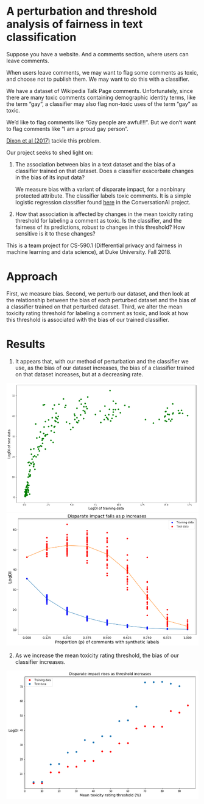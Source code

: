 # A perturbation and threshold analysis of fairness in text classification
Suppose you have a website. And a comments section, where users can leave comments.

When users leave comments, we may want to flag some comments as toxic, and choose not to publish them. We may want to do this with a classifier.

We have a dataset of Wikipedia Talk Page comments. Unfortunately, since there are many toxic comments containing demographic identity terms, like the term “gay”, a classifier may also flag non-toxic uses of the term “gay” as toxic.

We’d like to flag comments like “Gay people are awful!!!”.
But we don’t want to flag comments like “I am a proud gay person”.

[Dixon et al (2017)](http://www.aies-conference.com/wp-content/papers/main/AIES_2018_paper_9.pdf) tackle this problem.

Our project seeks to shed light on:

1) The association between bias in a text dataset and the bias of a classifier trained on that dataset. Does a classifier exacerbate changes in the bias of its input data?

   We measure bias with a variant of disparate impact, for a nonbinary protected attribute. The classifier labels toxic comments. It is a simple logistic regression classifier found [here](https://github.com/ewulczyn/wiki-detox/blob/master/src/figshare/Wikipedia%20Talk%20Data%20-%20Getting%20Started.ipynb) in the ConversationAI project.

2) How that association is affected by changes in the mean toxicity rating threshold for labeling a comment as toxic. Is the classifier, and the fairness of its predictions, robust to changes in this threshold? How sensitive is it to these changes?

This is a team project for CS-590.1 (Differential privacy and fairness in machine learning and data science), at Duke University. Fall 2018.

# Approach

First, we measure bias. Second, we perturb our dataset, and then look at the relationship between the bias of each perturbed dataset and the bias of a classifier trained on that perturbed dataset. Third, we alter the mean toxicity rating threshold for labeling a comment as toxic, and look at how this threshold is associated with the bias of our trained classifier.

# Results

1) It appears that, with our method of perturbation and the classifier we use, as the bias of our dataset increases, the bias of a classifier trained on that dataset increases, but at a decreasing rate.

![LogDI of training and test data][logDItraintest]
![LogDI at different values of p][p_graph]

[logDItraintest]: https://raw.githubusercontent.com/guptane6/cs590_privacy_fairness/master/figures/logDItrainvstest_moredata.png
[p_graph]: https://raw.githubusercontent.com/guptane6/cs590_privacy_fairness/master/figures/perturbations_graph1206.png

2) As we increase the mean toxicity rating threshold, the bias of our classifier increases.

![LogDI and threshold][threshold]

[threshold]: https://raw.githubusercontent.com/guptane6/cs590_privacy_fairness/master/figures/logDI_threshold.png
